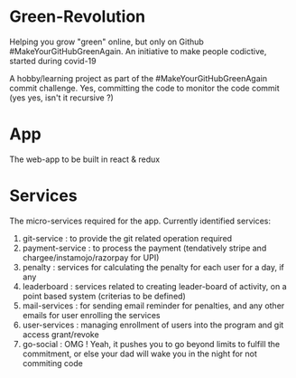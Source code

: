 # Green-Revolution
Helping you grow "green" online, but only on Github #MakeYourGitHubGreenAgain. An initiative to make people codictive, started during covid-19

A hobby/learning project as part of the #MakeYourGitHubGreenAgain commit challenge. Yes, committing the code to monitor the code commit (yes yes, isn't it recursive ?)

App
===
The web-app to be built in react & redux


Services
==========
The micro-services required for the app. Currently identified services:
1. git-service : to provide the git related operation required 
2. payment-service : to process the payment (tendatively stripe and chargee/instamojo/razorpay for UPI)
3. penalty : services for calculating the penalty for each user for a day, if any
4. leaderboard : services related to creating leader-board of activity, on a point based system (criterias to be defined)
5. mail-services : for sending email reminder for penalties, and any other emails for user enrolling the services
6. user-services : managing enrollment of users into the program and git access grant/revoke
7. go-social : OMG ! Yeah, it pushes you to go beyond limits to fulfill the commitment, or else your dad will wake you in the night for not commiting code